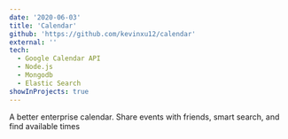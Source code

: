```yaml
---
date: '2020-06-03'
title: 'Calendar'
github: 'https://github.com/kevinxu12/calendar'
external: ''
tech:
  - Google Calendar API
  - Node.js
  - Mongodb
  - Elastic Search
showInProjects: true
---
```


A better enterprise calendar. Share events with friends, smart search, and find available times
